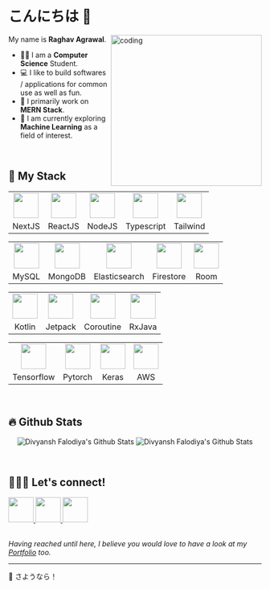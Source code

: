 # こんにちは 👋

<img align="right" alt="coding" width="300" src="https://user-images.githubusercontent.com/55389276/140866485-8fb1c876-9a8f-4d6a-98dc-08c4981eaf70.gif">

My name is **Raghav Agrawal**.
- 👨‍🎓 I am a **Computer Science** Student.
- 💻 I like to build softwares / applications for common use as well as fun.
- 🧰 I primarily work on **MERN Stack**.
- 🤖 I am currently exploring **Machine Learning** as a field of interest.

<br>

## 🧰 My Stack

<table>
  <tr>
    <td align="center"><img src="https://cdn.jsdelivr.net/gh/devicons/devicon/icons/nextjs/nextjs-original.svg" width=50 ></td>
    <td align="center"><img src="https://cdn.jsdelivr.net/gh/devicons/devicon/icons/react/react-original.svg" width=50 ></td>
    <td align="center"><img src="https://cdn.jsdelivr.net/gh/devicons/devicon/icons/nodejs/nodejs-original.svg" width=50 ></td>
    <td align="center"><img src="https://cdn.jsdelivr.net/gh/devicons/devicon/icons/typescript/typescript-original.svg" width=50 ></td>
    <td align="center"><img src="https://cdn.jsdelivr.net/gh/devicons/devicon/icons/tailwindcss/tailwindcss-plain.svg" width=50 ></td>
  </tr>
  <tr>
    <td align="center">NextJS</td>
    <td align="center">ReactJS</td>
    <td align="center">NodeJS</td>
    <td align="center">Typescript</td>
    <td align="center">Tailwind</td>
  </tr>
 </table>
 
 <table>
  <tr>
    <td align="center"><img src="https://cdn.jsdelivr.net/gh/devicons/devicon/icons/mysql/mysql-original.svg" width=50 ></td>
    <td align="center"><img src="https://cdn.jsdelivr.net/gh/devicons/devicon/icons/nodejs/nodejs-original.svg" width=50 ></td>
    <td align="center"><img src="https://cdn.jsdelivr.net/gh/devicons/devicon/icons/express/express-original.svg" width=50 ></td>
    <td align="center"><img src="https://cdn.jsdelivr.net/gh/devicons/devicon/icons/mongodb/mongodb-original.svg" width=50 ></td>
    <td align="center"><img src="https://cdn.jsdelivr.net/gh/devicons/devicon/icons/mongodb/mongodb-original.svg" width=50 ></td>
  </tr>
  <tr>
    <td align="center">MySQL</td>
    <td align="center">MongoDB</td>
    <td align="center">Elasticsearch</td>
    <td align="center">Firestore</td>
    <td align="center">Room</td>
  </tr>
 </table>
 
 <table>
  <tr>
    <td align="center"><img src="https://cdn.jsdelivr.net/gh/devicons/devicon/icons/react/react-original.svg" width=50 ></td>
    <td align="center"><img src="https://cdn.jsdelivr.net/gh/devicons/devicon/icons/nodejs/nodejs-original.svg" width=50 ></td>
    <td align="center"><img src="https://cdn.jsdelivr.net/gh/devicons/devicon/icons/express/express-original.svg" width=50 ></td>
    <td align="center"><img src="https://cdn.jsdelivr.net/gh/devicons/devicon/icons/mongodb/mongodb-original.svg" width=50 ></td>
  </tr>
  <tr>
    <td align="center">Kotlin</td>
    <td align="center">Jetpack</td>
    <td align="center">Coroutine</td>
    <td align="center">RxJava</td>
  </tr>
 </table>
 
 
 <table>
  <tr>
    <td align="center"><img src="https://cdn.jsdelivr.net/gh/devicons/devicon/icons/react/react-original.svg" width=50 ></td>
    <td align="center"><img src="https://cdn.jsdelivr.net/gh/devicons/devicon/icons/nodejs/nodejs-original.svg" width=50 ></td>
    <td align="center"><img src="https://cdn.jsdelivr.net/gh/devicons/devicon/icons/express/express-original.svg" width=50 ></td>
    <td align="center"><img src="https://cdn.jsdelivr.net/gh/devicons/devicon/icons/mongodb/mongodb-original.svg" width=50 ></td>
  </tr>
  <tr>
    <td align="center">Tensorflow</td>
    <td align="center">Pytorch</td>
    <td align="center">Keras</td>
    <td align="center">AWS</td>
  </tr>
 </table>
 
 
 <br>
 
## 🔥 Github Stats
<p align="center">
  <img src="https://github-readme-stats.vercel.app/api?username=raghav1701&theme=default&show_icons=true&hide_border=true&count_private=true" alt="Divyansh Falodiya's Github Stats">
 
 <img src="https://github-readme-streak-stats.herokuapp.com/?user=raghav1701&theme=default&hide_border=true" alt="Divyansh Falodiya's Github Stats">
</p>

<br>


## 🧑‍🤝‍🧑 Let's connect!

<a href="https://linkedin.com/in/divyanshf">
  <img width=50 src="https://cdn.jsdelivr.net/gh/devicons/devicon/icons/linkedin/linkedin-original.svg" />
</a>
<a href="https://www.instagram.com/divyansh.falodiya/">
  <img width=50 src="https://camo.githubusercontent.com/c9dacf0f25a1489fdbc6c0d2b41cda58b77fa210a13a886d6f99e027adfbd358/68747470733a2f2f6564656e742e6769746875622e696f2f537570657254696e7949636f6e732f696d616765732f7376672f696e7374616772616d2e737667" />
</a>
<!-- <a href="https://angel.co/u/divyansh-falodiya">
  <img width=50 src="https://camo.githubusercontent.com/682280402aa6fc3a1e7846dcbf74198ade53d0af9efd858421751e662dea55a8/68747470733a2f2f6564656e742e6769746875622e696f2f537570657254696e7949636f6e732f696d616765732f7376672f616e67656c6c6973742e737667" />
</a> -->
<a href="mailto:divyanshfofficial@gmail.com">
  <img width=50 src="https://camo.githubusercontent.com/0f3aa1f457bb92fbd2411761262ce1fb0f766ed74a4f4289bfc4a0b6024335d6/68747470733a2f2f6564656e742e6769746875622e696f2f537570657254696e7949636f6e732f696d616765732f7376672f656d61696c2e737667" />
</a>

<br>
<br>

*Having reached until here, I believe you would love to have a look at my [Portfolio](https://divyanshf.herokuapp.com) too.*

<hr/>

👋 さようなら！

<br>

 
